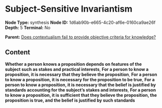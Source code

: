 # Subject-Sensitive Invariantism

**Node Type:** synthesis
**Node ID:** 1d6ab90b-e665-4c20-af6e-0160ca9ae26f
**Depth:** 5
**Terminal:** No

**Parent:** [Does contextualism fail to provide objective criteria for knowledge?](does-contextualism-fail-to-provide-objective-criteria-for-knowledge-antithesis-9f0ce41d-19c3-44bb-a4e4-296cb22e5e42.md)

## Content

**Whether a person knows a proposition depends on features of the subject such as stakes and practical interests**, **For a person to know a proposition, it is necessary that they believe the proposition**, **For a person to know a proposition, it is necessary for the proposition to be true**, **For a person to know a proposition, it is necessary that the belief is justified by standards accounting for the subject’s stakes and interests**, **For a person to know a proposition, it is sufficient that they believe the proposition, the proposition is true, and the belief is justified by such standards**
